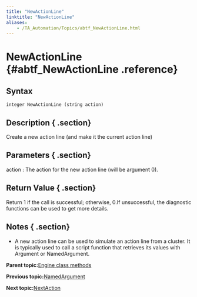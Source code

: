 ```yaml
--- 
title: "NewActionLine"
linktitle: "NewActionLine"
aliases: 
    - /TA_Automation/Topics/abtf_NewActionLine.html
---
```

# NewActionLine {#abtf_NewActionLine .reference}

## Syntax

`integer NewActionLine (string action)`

## Description { .section}

Create a new action line \(and make it the current action line\)

## Parameters { .section}

action
:   The action for the new action line \(will be argument 0\).

## Return Value { .section}

Return 1 if the call is successful; otherwise, 0.If unsuccessful, the diagnostic functions can be used to get more details.

## Notes { .section}

-   A new action line can be used to simulate an action line from a cluster. It is typically used to call a script function that retrieves its values with Argument or NamedArgument.

**Parent topic:**[Engine class methods](../../TA_Automation/Topics/abtf_Engine_classes.html)

**Previous topic:**[NamedArgument](../../TA_Automation/Topics/abtf_NamedArgument.html)

**Next topic:**[NextAction](../../TA_Automation/Topics/abtf_NextAction.html)

